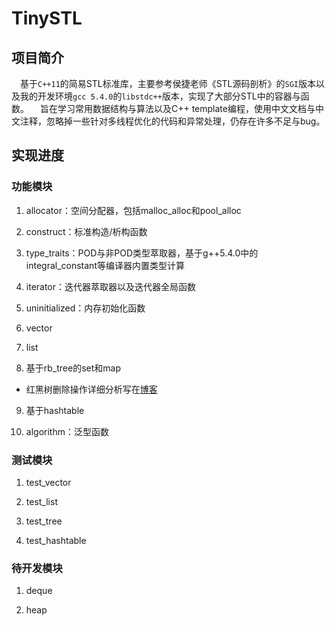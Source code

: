 # TinySTL

## 项目简介

&ensp;&ensp;基于`C++11`的简易STL标准库，主要参考侯捷老师《STL源码剖析》的`SGI`版本以及我的开发环境`gcc 5.4.0`的`libstdc++`版本，实现了大部分STL中的容器与函数。
&ensp;&ensp;旨在学习常用数据结构与算法以及C++ template编程，使用中文文档与中文注释，忽略掉一些针对多线程优化的代码和异常处理，仍存在许多不足与bug。

## 实现进度

### 功能模块

1. allocator：空间分配器，包括malloc_alloc和pool_alloc

2. construct：标准构造/析构函数

3. type_traits：POD与非POD类型萃取器，基于g++5.4.0中的integral_constant等编译器内置类型计算

4. iterator：迭代器萃取器以及迭代器全局函数

5. uninitialized：内存初始化函数

6. vector

7. list

8. 基于rb_tree的set和map
  - 红黑树删除操作详细分析写在[博客](https://ysw1912.github.io/post/cc++/stl01/)

9. 基于hashtable

10. algorithm：泛型函数

### 测试模块

1. test_vector

2. test_list

3. test_tree

4. test_hashtable

### 待开发模块

1. deque

2. heap

